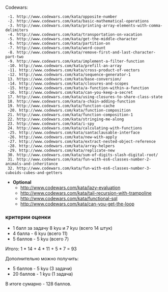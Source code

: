Codewars:

     -1. http://www.codewars.com/kata/opposite-number
     -2. http://www.codewars.com/kata/basic-mathematical-operations
     -3. http://www.codewars.com/kata/printing-array-elements-with-comma-delimiters
     -4. http://www.codewars.com/kata/transportation-on-vacation
     -5. http://www.codewars.com/kata/get-the-middle-character
     -6. http://www.codewars.com/kata/partition-on
     -7. http://www.codewars.com/kata/word-count
     -8. http://www.codewars.com/kata/remove-first-and-last-character-part-two
     -9. http://www.codewars.com/kata/implement-a-filter-function
     -10. http://www.codewars.com/kata/prefill-an-array
     -11. http://www.codewars.com/kata/cross-product-of-vectors
     -12. http://www.codewars.com/kata/sequence-generator-1
     13. https://www.codewars.com/kata/base-conversion/
     -14. http://www.codewars.com/kata/closures-and-scopes
     -15. http://www.codewars.com/kata/a-function-within-a-function
     -16. http://www.codewars.com/kata/can-you-keep-a-secret
     17. http://www.codewars.com/kata/using-closures-to-share-class-state
     18. http://www.codewars.com/kata/a-chain-adding-function
     19. http://www.codewars.com/kata/function-cache
     -20. http://www.codewars.com/kata/function-composition
     21. http://www.codewars.com/kata/function-composition-1
     22. http://www.codewars.com/kata/stringing-me-along
     23. http://www.codewars.com/kata/i-spy
     24. http://www.codewars.com/kata/calculating-with-functions
     -25. http://www.codewars.com/kata/santaclausable-interface
     -26. http://www.codewars.com/kata/new-with-apply
     -27. http://www.codewars.com/kata/extract-nested-object-reference
     -28. http://www.codewars.com/kata/array-helpers
     -29. http://www.codewars.com/kata/replicate-new
     30. http://www.codewars.com/kata/sum-of-digits-slash-digital-root/
     31. http://www.codewars.com/kata/fun-with-es6-classes-number-2-animals-and-inheritance
     32. http://www.codewars.com/kata/fun-with-es6-classes-number-3-cuboids-cubes-and-getters
     
  - __Optional__
     - http://www.codewars.com/kata/lazy-evaluation
     - http://www.codewars.com/kata/tail-recursion-with-trampoline
     - http://www.codewars.com/kata/functional-sql
     - http://www.codewars.com/kata/can-you-get-the-loop
  
  ### критерии оценки
*  1 балл за задачу 8 kyu и 7 kyu (всего 14 штук)
*  4 балла - 6 kyu (всего 11)
*  5 баллов - 5 kyu (всего 7)

Итого: 1 * 14 + 4 * 11 + 5 * 7  = 93

Дополнительно можно получить:
*  5 баллов - 5 kyu (3 задачи)
*  20 баллов - 1 kyu (1 задача)

В итоге сумарно - 128 баллов. 
